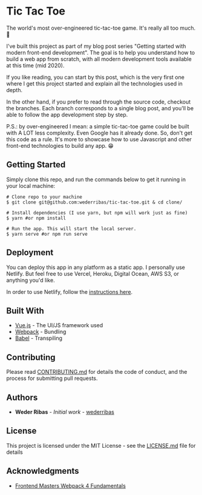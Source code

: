 # Tic Tac Toe

The world's most over-engineered tic-tac-toe game. It's really all too much. 🤣

I've built this project as part of my blog post series "Getting started with modern front-end development". The goal is to help you understand how to build a web app from scratch, with all modern development tools available at this time (mid 2020).

If you like reading, you can start by this post, which is the very first one where I get this project started and explain all the technologies used in depth.

In the other hand, if you prefer to read through the source code, checkout the branches. Each branch corresponds to a single blog post, and you'll be able to follow the app development step by step.

P.S.: by over-engineered I mean: a simple tic-tac-toe game could be built with A LOT less complexity. Even Google has it already done. So, don't get this code as a rule. It's more to showcase how to use Javascript and other front-end technologies to build any app. 😁

## Getting Started

Simply clone this repo, and run the commands below to get it running in your local machine:

```
# Clone repo to your machine
$ git clone git@github.com:wederribas/tic-tac-toe.git & cd clone/

# Install dependencies (I use yarn, but npm will work just as fine)
$ yarn #or npm install

# Run the app. This will start the local server.
$ yarn serve #or npm run serve
```

## Deployment

You can deploy this app in any platform as a static app. I personally use Netlify. But feel free to use Vercel, Heroku, Digital Ocean, AWS S3, or anything you'd like.

In order to use Netlify, follow the [instructions here](https://www.netlify.com/blog/2016/09/29/a-step-by-step-guide-deploying-on-netlify/).

## Built With

- [Vue.js](https://vuejs.org/) - The UI/JS framework used
- [Webpack](https://webpack.js.org/) - Bundling
- [Babel](https://babeljs.io/) - Transpiling

## Contributing

Please read [CONTRIBUTING.md](CONTRIBUTING.md) for details the code of conduct, and the process for submitting pull requests.

## Authors

- **Weder Ribas** - _Initial work_ - [wederribas](https://github.com/wederribas)

## License

This project is licensed under the MIT License - see the [LICENSE.md](LICENSE.md) file for details

## Acknowledgments

- [Frontend Masters Webpack 4 Fundamentals](https://frontendmasters.com/courses/webpack-fundamentals/)
